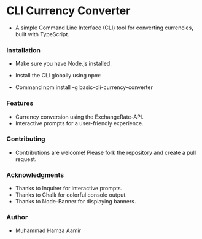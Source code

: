 # CLI Currency Converter

* A simple Command Line Interface (CLI) tool for converting currencies, built with TypeScript.

### Installation
* Make sure you have Node.js installed.
* Install the CLI globally using npm:
 
* Command 
    npm install -g basic-cli-currency-converter
   

### Features

* Currency conversion using the ExchangeRate-API.
* Interactive prompts for a user-friendly experience.

### Contributing
* Contributions are welcome! Please fork the repository and create a pull request.


### Acknowledgments
* Thanks to Inquirer for interactive prompts.
* Thanks to Chalk for colorful console output.
* Thanks to Node-Banner for displaying banners.

### Author
* Muhammad Hamza Aamir
